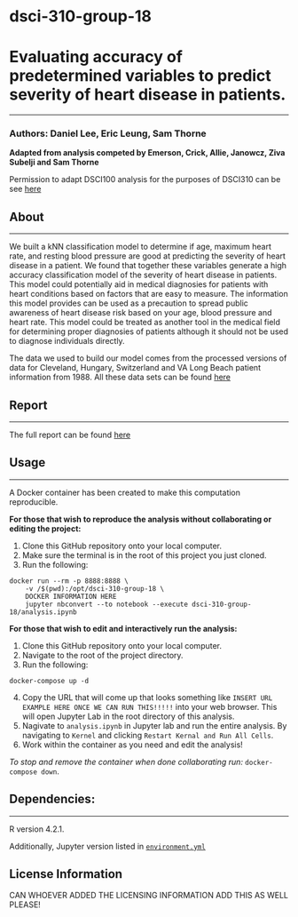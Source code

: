 # dsci-310-group-18

# Evaluating accuracy of predetermined variables to predict severity of heart disease in patients.
---

### Authors: Daniel Lee, Eric Leung, Sam Thorne

**Adapted from analysis competed by Emerson, Crick, Allie, Janowcz, Ziva Subelji and Sam Thorne**

Permission to adapt DSCI100 analysis for the purposes of DSCI310 can be see [here](.analysis-permission)

## About
---

We built a kNN classification model to determine if age, maximum heart rate, and resting blood pressure are good at predicting the severity of heart disease in a patient. We found that together these variables generate a high accuracy classification model of the severity of heart disease in patients. This model could potentially aid in medical diagnosies for patients with heart conditions based on factors that are easy to measure. The information this model provides can be used as a precaution to spread public awareness of heart disease risk based on your age, blood pressure and heart rate. This model could be treated as another tool in the medical field for determining proper diagnosies of patients although it should not be used to diagnose individuals directly. 

The data we used to build our model comes from the processed versions of data for Cleveland, Hungary, Switzerland and VA Long Beach patient information from 1988. All these data sets can be found [here](https://archive.ics.uci.edu/ml/datasets/Heart+Disease)

## Report

---

The full report can be found [here](analysis.ipynb)

## Usage

---

A Docker container has been created to make this computation reproducible. 

**For those that wish to reproduce the analysis without collaborating or editing the project:**
1. Clone this GitHub repository onto your local computer.
2. Make sure the terminal is in the root of this project you just cloned.
3. Run the following:

```
docker run --rm -p 8888:8888 \
    -v /$(pwd):/opt/dsci-310-group-18 \
    DOCKER INFORMATION HERE
    jupyter nbconvert --to notebook --execute dsci-310-group-18/analysis.ipynb
```

**For those that wish to edit and interactively run the analysis:**
1. Clone this GitHub repository onto your local computer. 
2. Navigate to the root of the project directory.
3. Run the following:
```
docker-compose up -d
```
4. Copy the URL that will come up that looks something like `INSERT URL EXAMPLE HERE ONCE WE CAN RUN THIS!!!!!` into your web browser. This will open Jupyter Lab in the root directory of this analysis. 
5. Nagivate to `analysis.ipynb` in Jupyter lab and run the entire analysis. By navigating to `Kernel` and clicking `Restart Kernal and Run All Cells`. 
6. Work within the container as you need and edit the analysis!

*To stop and remove the container when done collaborating run:* `docker-compose down`. 

## Dependencies:
---
R version 4.2.1. 

Additionally, Jupyter version listed in [`environment.yml`](environment.yml)

## License Information

CAN WHOEVER ADDED THE LICENSING INFORMATION ADD THIS AS WELL PLEASE!
